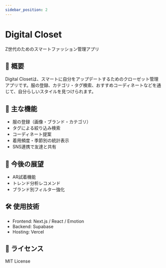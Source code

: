 ```yaml
---
sidebar_position: 2
---
```


# Digital Closet

Z世代のためのスマートファッション管理アプリ

## 📱 概要

Digital Closetは、スマートに自分をアップデートするためのクローゼット管理アプリです。服の登録、カテゴリ・タグ検索、おすすめコーディネートなどを通じて、自分らしいスタイルを見つけられます。

## 🎯 主な機能

- 服の登録（画像・ブランド・カテゴリ）
- タグによる絞り込み検索
- コーディネート提案
- 着用頻度・季節別の統計表示
- SNS連携で友達と共有

## 🚀 今後の展望

- AR試着機能
- トレンド分析レコメンド
- ブランド別フィルター強化

## 🛠 使用技術

- Frontend: Next.js / React / Emotion
- Backend: Supabase
- Hosting: Vercel

## 📎 ライセンス

MIT License